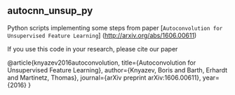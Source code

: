 ## autocnn_unsup_py
Python scripts implementing some steps from paper 
[`Autoconvolution for Unsupervised Feature Learning`] (http://arxiv.org/abs/1606.00611) 

If you use this code in your research, please cite our paper

@article{knyazev2016autoconvolution,
  title={Autoconvolution for Unsupervised Feature Learning},
  author={Knyazev, Boris and Barth, Erhardt and Martinetz, Thomas},
  journal={arXiv preprint arXiv:1606.00611},
  year={2016}
}


